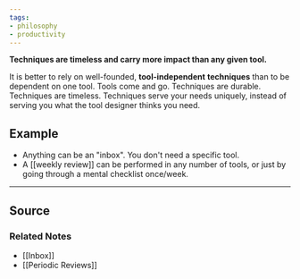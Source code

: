```yaml
---
tags:
- philosophy
- productivity
---
```

**Techniques are timeless and carry more impact than any given tool.**

It is better to rely on well-founded, **tool-independent** **techniques** than to be dependent on one tool. Tools come and go. Techniques are durable. Techniques are timeless. Techniques serve your needs uniquely, instead of serving you what the tool designer thinks you need.

## Example

- Anything can be an "inbox". You don't need a specific tool.
- A [[weekly review]] can be performed in any number of tools, or just by going through a mental checklist once/week.

---

## Source


### Related Notes
- [[Inbox]] 
- [[Periodic Reviews]]